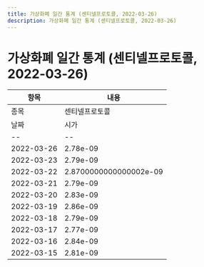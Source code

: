 ```yaml
---
title: 가상화폐 일간 통계 (센티넬프로토콜, 2022-03-26)
description: 가상화폐 일간 통계 (센티넬프로토콜, 2022-03-26)
---
```


가상화폐 일간 통계 (센티넬프로토콜, 2022-03-26)
===

|항목|내용|
|--|--|
|종목|센티넬프로토콜||마켓|BTC-UPP||종류|일 단위 캔들||기간|2022-03-15T09:00:00 - 2022-03-26T09:00:00|
|날짜|시가|저가|고가|종가|비고|
|--|--|--|--|--|--|
|2022-03-26|2.78e-09|2.78e-09|2.78e-09|2.78e-09|    |
|2022-03-23|2.79e-09|2.78e-09|2.79e-09|2.79e-09|    |
|2022-03-22|2.8700000000000002e-09|2.79e-09|2.8700000000000002e-09|2.79e-09|    |
|2022-03-21|2.79e-09|2.79e-09|2.8e-09|2.8e-09|    |
|2022-03-20|2.83e-09|2.78e-09|2.83e-09|2.79e-09|    |
|2022-03-19|2.86e-09|2.77e-09|2.92e-09|2.82e-09|    |
|2022-03-18|2.79e-09|2.78e-09|2.86e-09|2.86e-09|    |
|2022-03-17|2.77e-09|2.77e-09|2.83e-09|2.78e-09|    |
|2022-03-16|2.84e-09|2.77e-09|2.84e-09|2.77e-09|    |
|2022-03-15|2.81e-09|2.81e-09|2.95e-09|2.88e-09|    |
